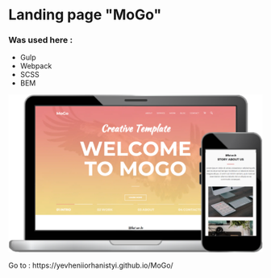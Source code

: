 # Landing page "MoGo"
### Was used here :
- Gulp
- Webpack
- SCSS
- BEM
<p>
  <img src="img/previewMoGo.png"/>
</p>
<p>Go to : https://yevheniiorhanistyi.github.io/MoGo/</p>

